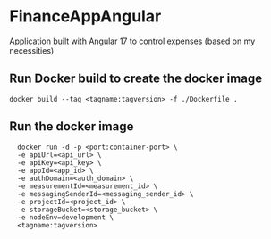 # FinanceAppAngular
Application built with Angular 17 to control expenses (based on my necessities)

## Run Docker build to create the docker image
`docker build --tag <tagname:tagversion> -f ./Dockerfile .`

## Run the docker image
``` 
  docker run -d -p <port:container-port> \
  -e apiUrl=<api_url> \ 
  -e apiKey=<api_key> \
  -e appId=<app_id> \
  -e authDomain=<auth_domain> \
  -e measurementId=<measurement_id> \
  -e messagingSenderId=<messaging_sender_id> \
  -e projectId=<project_id> \
  -e storageBucket=<storage_bucket> \
  -e nodeEnv=development \
  <tagname:tagversion>
```
